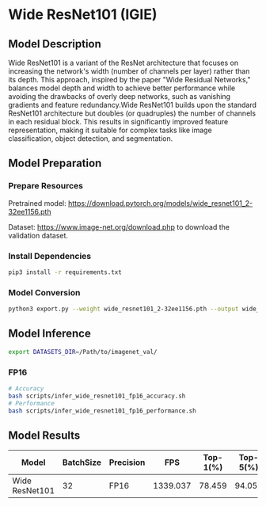# Wide ResNet101 (IGIE)

## Model Description

Wide ResNet101 is a variant of the ResNet architecture that focuses on increasing the network's width (number of channels per layer) rather than its depth. This approach, inspired by the paper "Wide Residual Networks," balances model depth and width to achieve better performance while avoiding the drawbacks of overly deep networks, such as vanishing gradients and feature redundancy.Wide ResNet101 builds upon the standard ResNet101 architecture but doubles (or quadruples) the number of channels in each residual block. This results in significantly improved feature representation, making it suitable for complex tasks like image classification, object detection, and segmentation.

## Model Preparation

### Prepare Resources

Pretrained model: <https://download.pytorch.org/models/wide_resnet101_2-32ee1156.pth>

Dataset: <https://www.image-net.org/download.php> to download the validation dataset.

### Install Dependencies

```bash
pip3 install -r requirements.txt
```

### Model Conversion

```bash
python3 export.py --weight wide_resnet101_2-32ee1156.pth --output wide_resnet101.onnx
```

## Model Inference

```bash
export DATASETS_DIR=/Path/to/imagenet_val/
```

### FP16

```bash
# Accuracy
bash scripts/infer_wide_resnet101_fp16_accuracy.sh
# Performance
bash scripts/infer_wide_resnet101_fp16_performance.sh
```

## Model Results

| Model          | BatchSize | Precision | FPS      | Top-1(%) | Top-5(%) |
| -------------- | --------- | --------- | -------- | -------- | -------- |
| Wide ResNet101 | 32        | FP16      | 1339.037 | 78.459   | 94.052   |
